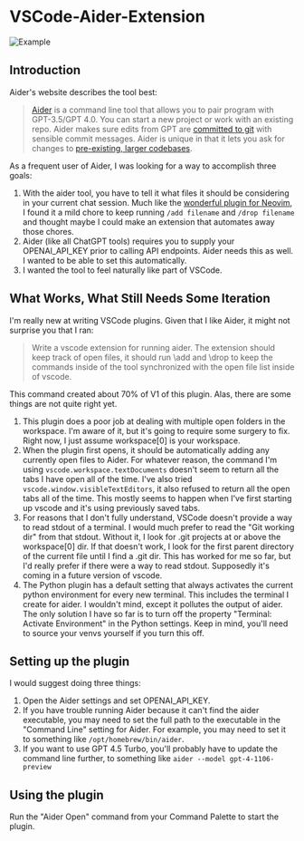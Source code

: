 # VSCode-Aider-Extension

![Example](https://raw.githubusercontent.com/mattflower/vscode-aider-extension/master/media/Example.png)

## Introduction

Aider's website describes the tool best:

> [Aider](https://aider.chat) is a command line tool that allows you to pair program with GPT-3.5/GPT 4.0.  You can start a new project or work with an existing repo.  Aider makes sure edits from GPT are [committed to git](https://aider.chat/docs/faq.html#how-does-aider-use-git) with sensible commit messages.  Aider is unique in that it lets you ask for changes to [pre-existing, larger codebases](https://aider.chat/docs/repomap.html).

As a frequent user of Aider, I was looking for a way to accomplish three goals:

1. With the aider tool, you have to tell it what files it should be considering in your current chat session.  Much like the [wonderful plugin for Neovim](https://github.com/joshuavial/aider.nvim), I found it a mild chore to keep running `/add filename` and `/drop filename` and thought maybe I could make an extension that automates away those chores.
2. Aider (like all ChatGPT tools) requires you to supply your OPENAI_API_KEY prior to calling API endpoints.  Aider needs this as well.  I wanted to be able to set this automatically.
3. I wanted the tool to feel naturally like part of VSCode.

## What Works, What Still Needs Some Iteration

I'm really new at writing VSCode plugins.  Given that I like Aider, it might not surprise you that I ran:

> Write a vscode extension for running aider.  The extension should keep track of open files, it should run \add and \drop to keep the commands inside of the tool synchronized with the open file list inside of vscode.

This command created about 70% of V1 of this plugin.  Alas, there are some things are not quite right yet.  

1. This plugin does a poor job at dealing with multiple open folders in the workspace.  I'm aware of it, but it's going to require some surgery to fix.  Right now, I just assume workspace[0] is your workspace.
2. When the plugin first opens, it should be automatically adding any currently open files to Aider.  For whatever reason, the command I'm using `vscode.workspace.textDocuments` doesn't seem to return all the tabs I have open all of the time.  I've also tried `vscode.window.visibleTextEditors`, it also refused to return all the open tabs all of the time.  This mostly seems to happen when I've first starting up vscode and it's using previously saved tabs.  
3. For reasons that I don't fully understand, VSCode doesn't provide a way to read stdout of a terminal.  I would much prefer to read the "Git working dir" from that stdout.  Without it, I look for .git projects at or above the workspace[0] dir.  If that doesn't work, I look for the first parent directory of the current file until I find a .git dir.  This has worked for me so far, but I'd really prefer if there were a way to read stdout.  Supposedly it's coming in a future version of vscode.
4. The Python plugin has a default setting that always activates the current python environment for every new terminal.  This includes the terminal I create for aider.  I wouldn't mind, except it pollutes the output of aider.  The only solution I have so far is to turn off the property "Terminal: Activate Environment" in the Python settings.  Keep in mind, you'll need to source your venvs yourself if you turn this off.

## Setting up the plugin

I would suggest doing three things:

1. Open the Aider settings and set OPENAI_API_KEY.
2. If you have trouble running Aider because it can't find the aider executable, you may need to set the full path to the executable in the "Command Line" setting for Aider.  For example, you may need to set it to something like `/opt/homebrew/bin/aider`.
3. If you want to use GPT 4.5 Turbo, you'll probably have to update the command line further, to something like `aider --model gpt-4-1106-preview`

## Using the plugin

Run the "Aider Open" command from your Command Palette to start the plugin.
